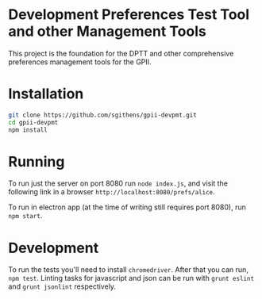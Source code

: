 # Development Preferences Test Tool and other Management Tools

This project is the foundation for the DPTT and other comprehensive preferences
management tools for the GPII.

# Installation

```bash
git clone https://github.com/sgithens/gpii-devpmt.git
cd gpii-devpmt
npm install
```

# Running

To run just the server on port 8080 run `node index.js`, and visit the following
link in a browser `http://localhost:8080/prefs/alice`.

To run in electron app (at the time of writing still requires port 8080),
run `npm start`.

# Development

To run the tests you'll need to install `chromedriver`. After that you can run,
`npm test`.  Linting tasks for javascript and json can be run
with `grunt eslint` and `grunt jsonlint` respectively.
